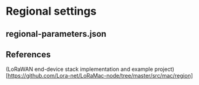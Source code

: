 # Regional settings

## regional-parameters.json


## References

(LoRaWAN end-device stack implementation and example project)[https://github.com/Lora-net/LoRaMac-node/tree/master/src/mac/region]